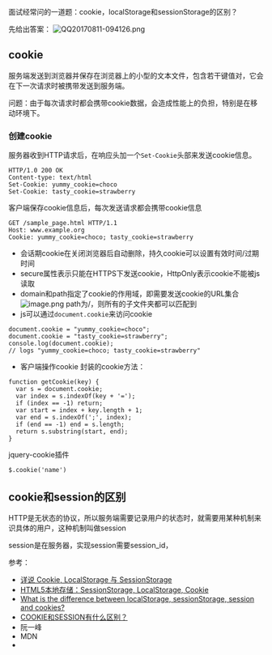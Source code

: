 面试经常问的一道题：cookie，localStorage和sessionStorage的区别？

先给出答案：
![QQ20170811-094126.png](http://upload-images.jianshu.io/upload_images/4952363-0eb4bb7c8bc4ba53.png?imageMogr2/auto-orient/strip%7CimageView2/2/w/1240)

## cookie
服务端发送到浏览器并保存在浏览器上的小型的文本文件，包含若干键值对，它会在下一次请求时被携带发送到服务端。

问题：由于每次请求时都会携带cookie数据，会造成性能上的负担，特别是在移动环境下。

### 创建cookie
服务器收到HTTP请求后，在响应头加一个`Set-Cookie`头部来发送cookie信息。
```
HTTP/1.0 200 OK
Content-type: text/html
Set-Cookie: yummy_cookie=choco
Set-Cookie: tasty_cookie=strawberry
```
客户端保存cookie信息后，每次发送请求都会携带cookie信息
```
GET /sample_page.html HTTP/1.1
Host: www.example.org
Cookie: yummy_cookie=choco; tasty_cookie=strawberry
```
- 会话期cookie在关闭浏览器后自动删除，持久cookie可以设置有效时间/过期时间
- secure属性表示只能在HTTPS下发送cookie，HttpOnly表示cookie不能被js读取
- domain和path指定了cookie的作用域，即需要发送cookie的URL集合
![image.png](http://upload-images.jianshu.io/upload_images/4952363-5f5e0b977f9f5bb2.png?imageMogr2/auto-orient/strip%7CimageView2/2/w/1240)
path为/，则所有的子文件夹都可以匹配到
- js可以通过`document.cookie`来访问cookie
```
document.cookie = "yummy_cookie=choco"; 
document.cookie = "tasty_cookie=strawberry"; 
console.log(document.cookie); 
// logs "yummy_cookie=choco; tasty_cookie=strawberry"
```
- 客户端操作cookie
封装的cookie方法：
```
function getCookie(key) {
  var s = document.cookie;
  var index = s.indexOf(key + '=');
  if (index == -1) return;
  var start = index + key.length + 1;
  var end = s.indexOf(';', index);
  if (end == -1) end = s.length;
  return s.substring(start, end);
}
```
jquery-cookie插件
```
$.cookie('name')
```

## cookie和session的区别
HTTP是无状态的协议，所以服务端需要记录用户的状态时，就需要用某种机制来识具体的用户，这种机制叫做session

session是在服务器，实现session需要session_id，


参考：
- [详说 Cookie, LocalStorage 与 SessionStorage](http://jerryzou.com/posts/cookie-and-web-storage/)
- [HTML5本地存储：SessionStorage, LocalStorage, Cookie](http://harttle.com/2015/08/16/localstorage-sessionstorage-cookie.html)
- [What is the difference between localStorage, sessionStorage, session and cookies?](https://stackoverflow.com/questions/19867599/what-is-the-difference-between-localstorage-sessionstorage-session-and-cookies)
- [COOKIE和SESSION有什么区别？](https://www.zhihu.com/question/19786827/answer/28752144?utm_medium=social&utm_source=wechat_session) 
- 阮一峰
- MDN
- 
